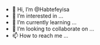 - 👋 Hi, I’m @Habtefeyisa
- 👀 I’m interested in ...
- 🌱 I’m currently learning ...
- 💞️ I’m looking to collaborate on ...
- 📫 How to reach me ...

<!---
Habtefeyisa/Habtefeyisa is a ✨ special ✨ repository because its `README.md` (this file) appears on your GitHub profile.
You can click the Preview link to take a look at your changes.
--->

